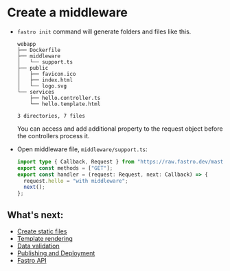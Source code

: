 # Create a middleware

- `fastro init` command will generate folders and files like this.
    ```
    webapp
    ├── Dockerfile
    ├── middleware
    │   └── support.ts
    ├── public
    │   ├── favicon.ico
    │   ├── index.html
    │   └── logo.svg
    └── services
        ├── hello.controller.ts
        └── hello.template.html

    3 directories, 7 files

    ```
    
    You can access and add additional property to the request object before the controllers process it.


- Open middleware file, `middleware/support.ts`:
    ```ts
    import type { Callback, Request } from "https://raw.fastro.dev/master/mod.ts";
    export const methods = ["GET"];
    export const handler = (request: Request, next: Callback) => {
      request.hello = "with middleware";
      next();
    };
    ```



## What's next:
- [Create static files](static.md)
- [Template rendering](rendering.md)
- [Data validation](validation.md)
- [Publishing and Deployment](deployment.md)
- [Fastro API](api.md)